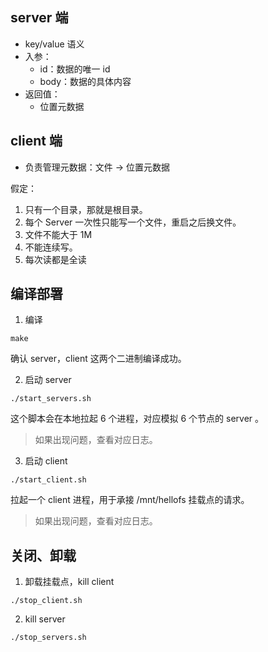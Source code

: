 

## server 端

- key/value 语义
- 入参：
    - id：数据的唯一 id
    - body：数据的具体内容
- 返回值：
    - 位置元数据

## client 端

- 负责管理元数据：文件 -> 位置元数据


假定：

1. 只有一个目录，那就是根目录。
2. 每个 Server 一次性只能写一个文件，重启之后换文件。
3. 文件不能大于 1M
4. 不能连续写。
5. 每次读都是全读

## 编译部署

1. 编译

```
make
```

确认 server，client 这两个二进制编译成功。

2. 启动 server

```
./start_servers.sh
```

这个脚本会在本地拉起 6 个进程，对应模拟 6 个节点的 server 。
> 如果出现问题，查看对应日志。

3. 启动 client

```
./start_client.sh
```

拉起一个 client 进程，用于承接 /mnt/hellofs 挂载点的请求。
> 如果出现问题，查看对应日志。

## 关闭、卸载

1. 卸载挂载点，kill client

```
./stop_client.sh
```

2. kill server

```
./stop_servers.sh
```
